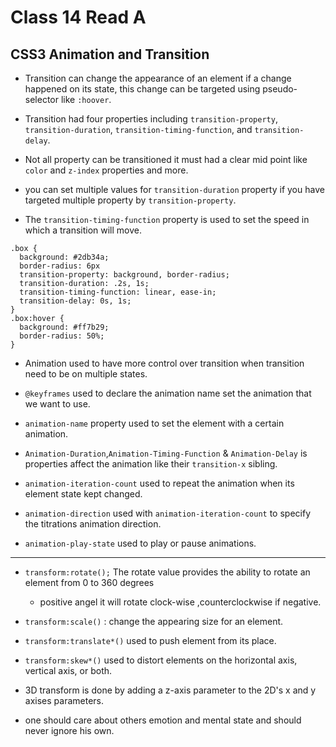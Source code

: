 # Class 14 Read A

## CSS3 Animation and Transition

* Transition can change the appearance of an element if a change happened on its state, this change can be targeted using pseudo-selector like `:hoover`.

* Transition had four properties including  `transition-property`, `transition-duration`, `transition-timing-function`, and `transition-delay`.

* Not all property can be transitioned it must had a clear mid point like `color` and `z-index` properties and more.

* you can set multiple values for  `transition-duration` property if you have targeted multiple  property by `transition-property`.

* The `transition-timing-function` property is used to set the speed in which a transition will move.

```CSS3
.box {
  background: #2db34a;
  border-radius: 6px
  transition-property: background, border-radius;
  transition-duration: .2s, 1s;
  transition-timing-function: linear, ease-in;
  transition-delay: 0s, 1s;
}
.box:hover {
  background: #ff7b29;
  border-radius: 50%;
}
```

* Animation used to have more control over transition when transition need to be on multiple states.

* `@keyframes` used to declare the animation name set the animation that we want to use.

* `animation-name` property used  to set the element with a certain animation.

* `Animation-Duration`,`Animation-Timing-Function` & `Animation-Delay` is properties affect the animation like their `transition-x` sibling.

* `animation-iteration-count` used to repeat the animation when its element state kept changed.

* `animation-direction` used with `animation-iteration-count` to specify  the titrations animation direction.

* `animation-play-state` used to play or pause animations.

***

* `transform:rotate();` The rotate value provides the ability to rotate an element from 0 to 360 degrees
  * positive angel it will rotate clock-wise ,counterclockwise if negative.

* `transform:scale()` : change the appearing size for an element.

* `transform:translate*()` used to push element from its place.

* `transform:skew*()` used to distort elements on the horizontal axis, vertical axis, or both.

* 3D transform is done by adding a z-axis parameter to the 2D's x and y axises parameters.

* one should care about others emotion and mental state and should never ignore  his own.
